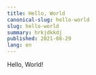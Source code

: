 ```yaml
---
title: Hello, World
canonical-slug: hello-world
slug: hello-world
summary: hrkjdkkdj
published: 2021-08-29
lang: en
---
```


Hello, World!
